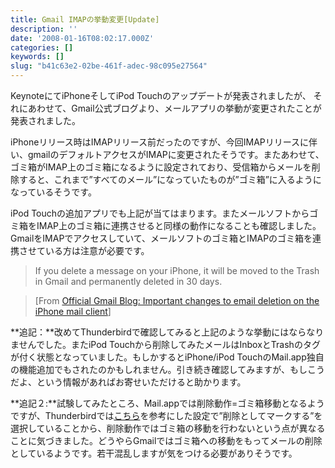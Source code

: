 ```yaml
---
title: Gmail IMAPの挙動変更[Update]
description: ''
date: '2008-01-16T08:02:17.000Z'
categories: []
keywords: []
slug: "b41c63e2-02be-461f-adec-98c095e27564"
---
```

KeynoteにてiPhoneそしてiPod Touchのアップデートが発表されましたが、 それにあわせて、Gmail公式ブログより、メールアプリの挙動が変更されたことが発表されました。

iPhoneリリース時はIMAPリリース前だったのですが、今回IMAPリリースに伴い、gmailのデフォルトアクセスがIMAPに変更されたそうです。またあわせて、ゴミ箱がIMAP上のゴミ箱になるように設定されており、受信箱からメールを削除すると、これまで”すべてのメール”になっていたものが”ゴミ箱”に入るようになっているそうです。

iPod Touchの追加アプリでも上記が当てはまります。またメールソフトからゴミ箱をIMAP上のゴミ箱に連携させると同様の動作になることも確認しました。GmailをIMAPでアクセスしていて、メールソフトのゴミ箱とIMAPのゴミ箱を連携させている方は注意が必要です。

> If you delete a message on your iPhone, it will be moved to the Trash in Gmail and permanently deleted in 30 days.

> \[From [Official Gmail Blog: Important changes to email deletion on the iPhone mail client](http://gmailblog.blogspot.com/2008/01/important-changes-to-email-deletion-on.html)\]

**追記：**改めてThunderbirdで確認してみると上記のような挙動にはならなりませんでした。またiPod Touchから削除してみたメールはInboxとTrashのタグが付く状態となっていました。もしかするとiPhone/iPod TouchのMail.app独自の機能追加でもされたのかもしれません。引き続き確認してみますが、もしこうだよ、という情報があればお寄せいただけると助かります。

**追記２:**試験してみたところ、Mail.appでは削除動作=ゴミ箱移動となるようですが、Thunderbirdでは[こちら](http://mail.google.com/support/bin/answer.py?answer=78892)を参考にした設定で”削除としてマークする”を選択していることから、削除動作ではゴミ箱の移動を行わないという点が異なることに気づきました。どうやらGmailではゴミ箱への移動をもってメールの削除としているようです。若干混乱しますが気をつける必要がありそうです。